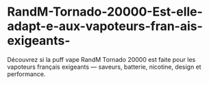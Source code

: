 # RandM-Tornado-20000-Est-elle-adapt-e-aux-vapoteurs-fran-ais-exigeants-
Découvrez si la puff vape RandM Tornado 20000 est faite pour les vapoteurs français exigeants — saveurs, batterie, nicotine, design et performance.
